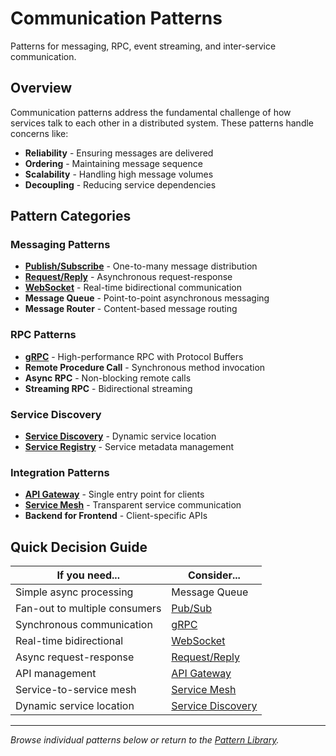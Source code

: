 # Communication Patterns

Patterns for messaging, RPC, event streaming, and inter-service communication.

## Overview

Communication patterns address the fundamental challenge of how services talk to each other in a distributed system. These patterns handle concerns like:

- **Reliability** - Ensuring messages are delivered
- **Ordering** - Maintaining message sequence
- **Scalability** - Handling high message volumes
- **Decoupling** - Reducing service dependencies

## Pattern Categories

### Messaging Patterns
- **[Publish/Subscribe](publish-subscribe.md)** - One-to-many message distribution
- **[Request/Reply](request-reply.md)** - Asynchronous request-response
- **[WebSocket](websocket.md)** - Real-time bidirectional communication
- **Message Queue** - Point-to-point asynchronous messaging
- **Message Router** - Content-based message routing

### RPC Patterns
- **[gRPC](grpc.md)** - High-performance RPC with Protocol Buffers
- **Remote Procedure Call** - Synchronous method invocation
- **Async RPC** - Non-blocking remote calls
- **Streaming RPC** - Bidirectional streaming

### Service Discovery
- **[Service Discovery](service-discovery.md)** - Dynamic service location
- **[Service Registry](service-registry.md)** - Service metadata management

### Integration Patterns
- **[API Gateway](api-gateway.md)** - Single entry point for clients
- **[Service Mesh](service-mesh.md)** - Transparent service communication
- **Backend for Frontend** - Client-specific APIs

## Quick Decision Guide

| If you need... | Consider... |
|----------------|-------------|
| Simple async processing | Message Queue |
| Fan-out to multiple consumers | [Pub/Sub](publish-subscribe.md) |
| Synchronous communication | [gRPC](grpc.md) |
| Real-time bidirectional | [WebSocket](websocket.md) |
| Async request-response | [Request/Reply](request-reply.md) |
| API management | [API Gateway](api-gateway.md) |
| Service-to-service mesh | [Service Mesh](service-mesh.md) |
| Dynamic service location | [Service Discovery](service-discovery.md) |

---

*Browse individual patterns below or return to the [Pattern Library](../).*
